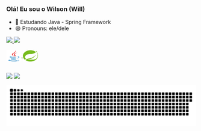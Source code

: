 ### Olá! Eu sou o Wilson (Will)

- 🌱 Estudando Java - Spring Framework
- 😄 Pronouns:  ele/dele

<div>
  <a href="https://github.com/wilson-silva">
  <img height="180em" src="https://github-readme-stats.vercel.app/api?username=wilson-silva&show_icons=true&theme=dracula&include_all_commits=true&count_private=true"/>
  <img height="180em" src="https://github-readme-stats.vercel.app/api/top-langs/?username=wilson-silva&layout=compact&langs_count=7&theme=dracula"/>
</div>
<div style="display: inline_block"><br>
    <img align="center" alt="Java" height="30" width="40" src="https://raw.githubusercontent.com/devicons/devicon/master/icons/java/java-original.svg">
    <img align="center" alt="Spring" height="30" width="40" src="https://raw.githubusercontent.com/devicons/devicon/master/icons/spring/spring-original.svg"> 
</div>
  
  ##
  
<div>
   <a href ="mailto:wilson-gs@hotmail.com"><img src="https://img.shields.io/badge/Microsoft_Outlook-0078D4?style=for-the-badge&logo=microsoft-outlook&logoColor=white" target="_blank"></a>
   <a href="http://www.linkedin.com/in/wilsongimenes" target="_blank"><img src="https://img.shields.io/badge/-LinkedIn-%230077B5?style=for-the-badge&logo=linkedin&logoColor=white" target="_blank"></a> 
    
  ![Snake animation](https://github.com/wilson-silva/wilson-silva/blob/output/github-contribution-grid-snake.svg)
</div>
